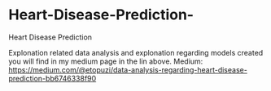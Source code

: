 # Heart-Disease-Prediction-
Heart Disease Prediction
 
Explonation related data analysis and explonation regarding models created you will find in my medium page in the lin above. 
Medium: https://medium.com/@etopuzi/data-analysis-regarding-heart-disease-prediction-bb6746338f90
